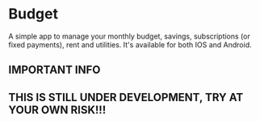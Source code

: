 # Budget

A simple app to manage your monthly budget, savings, subscriptions (or fixed payments), rent and utilities. It's available for both IOS and Android.

## IMPORTANT INFO

## THIS IS STILL UNDER DEVELOPMENT, TRY AT YOUR OWN RISK!!!
